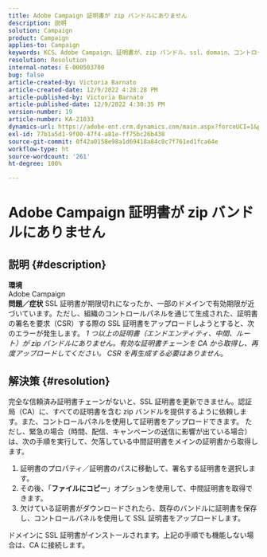 ```yaml
---
title: Adobe Campaign 証明書が zip バンドルにありません
description: 説明
solution: Campaign
product: Campaign
applies-to: Campaign
keywords: KCS、Adobe Campaign、証明書が、zip バンドル、ssl、domain、コントロールパネルにありません
resolution: Resolution
internal-notes: E-000503700
bug: false
article-created-by: Victoria Barnato
article-created-date: 12/9/2022 4:28:28 PM
article-published-by: Victoria Barnato
article-published-date: 12/9/2022 4:30:35 PM
version-number: 19
article-number: KA-21033
dynamics-url: https://adobe-ent.crm.dynamics.com/main.aspx?forceUCI=1&pagetype=entityrecord&etn=knowledgearticle&id=ae7bc37c-de77-ed11-81aa-6045bd006079
exl-id: 77b1a5d1-9f00-47f4-a81e-ff75bc26b438
source-git-commit: 0f42a0158e98a1d69418a84c0c7f761ed1fca64e
workflow-type: ht
source-wordcount: '261'
ht-degree: 100%

---
```


# Adobe Campaign 証明書が zip バンドルにありません

## 説明 {#description}

<b>環境</b> <br>
Adobe Campaign
 <br><b>問題／症状</b>
SSL 証明書が期限切れになったか、一部のドメインで有効期限が近づいています。ただし、組織のコントロールパネルを通じて生成された、証明書の署名を要求（CSR）する際の SSL 証明書をアップロードしようとすると、次のエラーが発生します。 *1 つ以上の証明書（エンドエンティティ、中間、ルート）が zip バンドルにありません。有効な証明書チェーンを CA から取得し、再度アップロードしてください。 CSR を再生成する必要はありません*。


## 解決策 {#resolution}


完全な信頼済み証明書チェーンがないと、SSL 証明書を更新できません。認証局（CA）に、すべての証明書を含む zip バンドルを提供するように依頼します。また、コントロールパネルを使用して証明書をアップロードできます。 ただし、緊急の場合（時間、配信、キャンペーンの送信に影響が出ている場合）は、次の手順を実行して、欠落している中間証明書をメインの証明書から取得します。

1. 証明書のプロパティ／証明書のパスに移動して、署名する証明書を選択します。
2. その後、「<b>ファイルにコピー</b>」オプションを使用して、中間証明書を取得できます。
3. 欠けている証明書がダウンロードされたら、既存のバンドルに証明書を保存し、コントロールパネルを使用して SSL 証明書をアップロードします。


ドメインに SSL 証明書がインストールされます。上記の手順でも機能しない場合は、CA に接続します。
